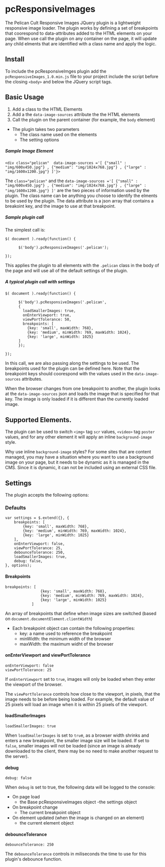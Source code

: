 # pcResponsiveImages

The Pelican Cult Responsive Images JQuery plugin is a lightweight responsive image loader.  The plugin works by defining a set of breakpoints that coorespond to data-attributes added to the HTML elements on your page.  When use call the plugin on any container on the page, it will update any child elments that are identified with a class name and apply the logic.

## Install
To include the pcResponsiveImges plugin add the `pcResponsiveImages_1.0.min.js` file to your project include the script before the closing `<body>` and below the JQuery script tags.

## Basic Usage

1. Add a class to the HTML Elements
2. Add a the `data-image-sources` attribute the the HTML elements
3. Call the plugin on the parent container (for example, the `body` element)
  - The plugin takes two parameters
    - The class name used on the elements
    - The setting options


##### Sample Image Element
```
<div class="pelican"  data-image-sources ='[ {"small" : "img/600x450.jpg"} , {"medium": "img/1024x768.jpg"} , {"large" : "img/1600x1200.jpg"} ]'}>
```
The `class="pelican"` and the `data-image-sources ='[ {"small" : "img/600x450.jpg"} , {"medium": "img/1024x768.jpg"} , {"large" : "img/1600x1200.jpg"} ]'` are the two pieces of information used by the plugin.  The class name can be anything you choose to identify the elments to be used by the plugin.  The data attribute is a json array that contains a breakoint key, and the image to use at that breakpoint.

##### Sample plugin call

The simplest call is:
```
$( document ).ready(function() {

      $('body').pcResponsiveImages('.pelican');

});
```
This applies the plugin to all elements with the `.pelican` class in the body of the page and will use all of the default settings of the plugin.

##### A typical plugin call with settings
```
$( document ).ready(function() {

      $('body').pcResponsiveImages('.pelican', 
      {
        loadSmallerImages: true,
        onEnterViewport: true,
        viewPortTolerance: 50,
        breakpoints: [
          {key: 'small', maxWidth: 768}, 
          {key: 'medium', minWidth: 769, maxWidth: 1024}, 
          {key: 'large', minWidth: 1025}
      ]
      });

});
```
In this call, we are also passing along the settings to be used.  The breakpoints used for the plugin can be defined here.  Note that the breakpoint keys should coorespond with the values used in the `data-image-sources` attributes.

When the browser changes from one breakpoint to another, the plugin looks at the `data-image-sources` json and loads the image that is specified for that key.  The image is only loaded if it is different than the currently loaded image.

## Supported Elements.
The plugin can be used to switch `<img>` tag `scr` values, `<video>` tag `poster` values, and for any other element it will apply an inline `background-image` style.

Why use inline `background-image` styles?  For some sites that are content managed, you may have a situation where you want to use a background image on your page, but it needs to be dynamic as it is managed in the CMS.  Since it is dynamic, it can not be included using an external CSS file.

## Settings
The plugin accepts the following options:

### Defaults
```
var settings = $.extend({}, {
    breakpoints: [
        {key: 'small', maxWidth: 768}, 
        {key: 'medium', minWidth: 769, maxWidth: 1024}, 
        {key: 'large', minWidth: 1025}
    ],
    onEnterViewport: false,
    viewPortTolerance: 25,
    debounceTolerance: 250,
    loadSmallerImages: true,
    debug: false,
}, options);

```

#### Breakpoints
```
breakpoints: [
                {key: 'small', maxWidth: 768}, 
                {key: 'medium', minWidth: 769, maxWidth: 1024}, 
                {key: 'large', minWidth: 1025}
            ]
```

An array of breakpoints that define when image sizes are switched (based on `document.documentElement.clientWidth`)
- Each breakpoint object can contain the following properties:
    - key: a name used to reference the breakpoint
    - minWidth: the minimum width of the browser
    - maxWidth: the maximum widht of the browser

#### onEnterViewport and viewPortTolerance
```
onEnterViewport: false
viewPortTolerance: 25
```

If `onEnterViewport` set to `true`, images will only be loaded when they enter the viewport of the browser.

The `viewPortTolerance` controls how close to the viewport, in pixels, that the image needs to be before being loaded.  For example, the default value of 25 pixels will load an image when it is within 25 pixels of the viewport.

#### loadSmallerImages

```
loadSmallerImages: true
```
When `loadSmallerImages` is set to `tru`e, as a browser width shrinks and enters a new breakpoint, the smaller image size will be loaded. If set to `false`, smaller images will not be loaded (since an image is already downloaded to the client, there may be no need to make another request to the server).

#### debug
```
debug: false
```
When `debug` is set to true, the following data will be logged to the console:
- On page load
  - the Base pcResponsiveImages object
  -the settings object
- On breakpoint change
  - The current breakpoint object
- On element updated (when the image is changed on an element)
  - the current element object
  

#### debounceTolerance
```
debounceTolerance: 250
```

The `debounceTolerance` controls in miliseconds the time to use for this plugin's debounce function.



